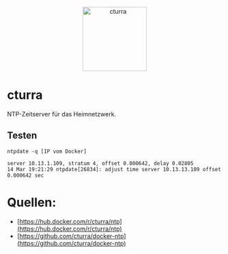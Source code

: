 <p align="center">
<a href="https://hub.docker.com/r/cturra/ntp"><img src="https://camo.githubusercontent.com/f0913a317907e5ac420c62efbd1ea3bbc1cff4d18b47d29d9e8ff6e8ccfaac64/68747470733a2f2f692e696d6775722e636f6d2f7544794e6c566c2e706e67" width="150" alt="cturra"></a><br/>
</p>

# cturra
NTP-Zeitserver für das Heimnetzwerk. 

## Testen

``` shell
ntpdate -q [IP vom Docker]

server 10.13.1.109, stratum 4, offset 0.000642, delay 0.02805
14 Mar 19:21:29 ntpdate[26834]: adjust time server 10.13.13.109 offset 0.000642 sec
```
# Quellen:
* [https://hub.docker.com/r/cturra/ntp](https://hub.docker.com/r/cturra/ntp)
* [https://github.com/cturra/docker-ntp](https://github.com/cturra/docker-ntp)
